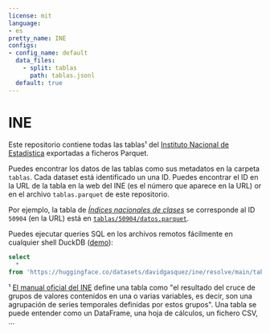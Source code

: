 ```yaml
---
license: mit
language:
- es
pretty_name: INE
configs:
- config_name: default
  data_files:
    - split: tablas
      path: tablas.jsonl
  default: true
---
```


# INE

Este repositorio contiene todas las tablas¹ del [Instituto Nacional de Estadística](https://www.ine.es/) exportadas a ficheros Parquet.

Puedes encontrar los datos de las tablas como sus metadatos en la carpeta `tablas`. Cada dataset está identificado un una ID.  Puedes encontrar el ID en la URL de la tabla en la web del INE (es el número que aparece en la URL) or en el archivo `tablas.parquet` de este repositorio.

Por ejemplo, la tabla de [_Índices nacionales de clases_](https://www.ine.es/jaxiT3/Tabla.htm?t=50904&L=0) se corresponde al ID `50904` (en la URL) está en [`tablas/50904/datos.parquet`](https://huggingface.co/datasets/davidgasquez/ine/blob/main/tablas/50904/datos.parquet).

Puedes ejecutar queries SQL en los archivos remotos fácilmente en cualquier shell DuckDB ([demo](https://shell.duckdb.org/#queries=v0,select-*-from-'https%3A%2F%2Fhuggingface.co%2Fdatasets%2Fdavidgasquez%2Fine%2Fresolve%2Fmain%2Ftablas%2F50904%2Fdatos.parquet'-limit-10~)):

```sql
select
  *
from 'https://huggingface.co/datasets/davidgasquez/ine/resolve/main/tablas/50904/datos.parquet' limit 10;
```

¹ [El manual oficial del INE](https://www.ine.es/dyngs/DataLab/manual.html?cid=64) define una tabla como "el resultado del cruce de grupos de valores contenidos en una o varias variables, es decir, son una agrupación de series temporales definidas por estos grupos". Una tabla se puede entender como un DataFrame, una hoja de cálculos, un fichero CSV, ...
